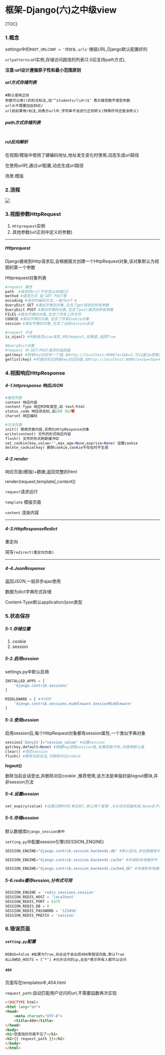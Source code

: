 # 框架-Django(六)之中级view

[TOC]



### 1.概念

settings中的`ROOT_URLCONF = '项目名.urls'`根级URL,Django默认配置好的

`urlpatterns`:url实例,存储访问路径的列表(2.0后支持path方式),

**注意:url设计遵循原子性和最小范围原则**



##### url方式存储列表

```
#默认使用正则
参数可以用()的形式标注,如‘^students/(\d+)$’ 表示接受数字类型参数
url头不需要加反斜杠/ 
url前如果用r标注,则表示url中,字符串不会进行正则转义(特殊符号还是会转义)
```

##### path方式存储列表

```

```



##### rul反向解析

在视图/模版中使用了硬编码地址,地址发生变化时使用,动态生成url路径

在使用url时,通过url配置,动态生成url路径

场景:模版



### 2.流程

![](https://ws2.sinaimg.cn/large/006tNbRwgy1fykh5svpsdj30u00u0wl8.jpg)



### 3.视图参数HttpRequest

1. `Httprequest`实例
2. 其他参数(url正则中定义的参数)

------

##### Httprequest

Django接收到Http请求后,会根据报文创建一个HttpRequest对象,该对象默认为视图的第一个参数

Httprequest对象列表

```python
#request 属性
path  #请求的uri(不包含ip和端口)
method #请求方式 如 GET POST等
encoding #请求的编码方式,一般为utf-8
QueryDict GET #类似字典的对象,包含了get请求的所有参数
QueryDict POST #类似字典的对象,包含了post请求的所有参数
FILES #类似字典的对象,包含了所有上传文件
COOKIE #类似字典的对象,包含了所有Cookie对象
session #类似字典的对象,包含了当前session会话

#request 方法
is_ajax() #判断是否ajax请求,XMLRequest,如果是,返回True

#QueryDict对象
#request 中,GET/POST请求的返回值
get(key) #获取key对应的一个值,如http://localhost:8000?a=1&b=2,可以通过a获取1
getlist(key) #列表的形式获取key对应的值,如http://localhost:8000?a=1&a=5&a=6&b=2,可以通过a获取[1,5,6]
```



### 4.视图响应HttpResponse

##### 4-1.httpresponse 响应JSON

```python
#属性列表
content 响应内容
content-Type 响应MIME类型,如 text/html
status_code 响应状态码,如200 302等
charset 响应编码
```



```python
#方法列表
init() 使用页面内容,实例化HttpResponse对象
write(content) 文件的形式响应内容
flush() 文件的形式刷新缓冲区
set_cookie(key,value="",max_age=None,exprise=None) 设置cookie
delete_cookie(key) 删除cookie,cookie不存在时不生效
```



##### 4-2.render

响应页面(模版)+数据,返回完整的html

render(request,template[,content])

`request`请求远行

`template` 模版页面

`content` 渲染内容

------

##### 4-3.HttpResponseRedict

重定向

简写`redirect(重定向页面)`



------

##### 4-4.JsonResponse

返回JSON,一般异步ajax使用

数据为dict字典形式存储

Content-Type默认application/json类型



### 5.状态保存

##### 5-1.存储位置

1. cookie
2. session



##### 5-2.启用session

settings.py中默认启用

```python
INSTALLED_APPS = [
    'django.contrib.sessions'
]

MIDDLEWARE = [ #中间件
    'django.contrib.sessions.middleware.SessionMiddleware'
]
```



##### 5-3.使用session

启用session后,每个HttpRequest对象都有session属性,一个类似字典对象

```python
session['Dony15']="session_value" #设置session
get(key,default=None) #根据key获取session值,如果获取不到,则使用默认值
clear() #清空session
flush() #删除当前会话,并删除对应cookie
```



**logout()** 

删除当前会话登出,并删除对应cookie ,推荐使用,该方法是单独封装logout模块,并非session方法



##### 5-4.设置session

```python
set_expiry(value) #设置过期时间(单位秒),默认两个星期 ,0关闭浏览器失效,None永不过期
```



##### 5-5.存储session

默认数据库`Django_session表中`



`setting.py`中配置session引擎(SESSION_ENGINE)

```python
SESSION_ENGINE="django.contrib.session.backends.db" #默认启动,存在数据库中

SESSION_ENGINE="django.contrib.session.backends.cache" #存储到本地缓存中

SESSION_ENGINE="django.contrib.session.backends.cached_db" #存储到本地缓存和数据库中,优先本地查询
```



##### 5-6.redis缓存session,分布式可用

```python
SESSION_ENGINE = 'redis_sessions.session'
SESSION_REDIS_HOST = 'localhost'
SESSION_REDIS_PORT = 6379
SESSION_REDIS_DB = 0
SESSION_REDIS_PASSWORD = '123456'
SESSION_REDIS_PREFIX = 'session'
```





### 6.错误页面

##### `setting.py`配置



```
DEBUG=False #如果为True,则永远不会出现404等错误页面,默认True
ALLOWED_HOSTS = [’*‘] #允许访问的ip,此处*表示所有人都可以访问
```



##### `404`

页面写在templates中,404.html

`request_path`:自动匹配用户访问的url,不需要函数再次实现

```html
<!DOCTYPE html>
<html lang="en">
<head>
    <meta charset="UTF-8">
    <title>404</title>
</head>
<body>
<h1>您查找的页面不见了</h1>
<h2>{{ request_path }}</h2>
</body>
</html>
```

